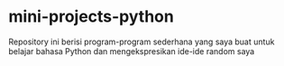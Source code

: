 # mini-projects-python
Repository ini berisi program-program sederhana yang saya buat untuk belajar bahasa Python dan mengekspresikan ide-ide random saya
